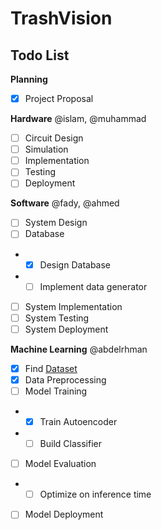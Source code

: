 # TrashVision

## Todo List

**Planning**
- [x] Project Proposal

**Hardware** @islam, @muhammad
- [ ] Circuit Design
- [ ] Simulation
- [ ] Implementation
- [ ] Testing
- [ ] Deployment

**Software** @fady, @ahmed
- [ ] System Design
- [ ] Database
- - [x] Design Database
- - [ ] Implement data generator
- [ ] System Implementation
- [ ] System Testing
- [ ] System Deployment

**Machine Learning** @abdelrhman
- [x] Find [Dataset](https://www.kaggle.com/datasets/mostafaabla/garbage-classification)
- [x] Data Preprocessing
- [ ] Model Training
- - [x] Train Autoencoder
- - [ ] Build Classifier
- [ ] Model Evaluation
- - [ ] Optimize on inference time
- [ ] Model Deployment

